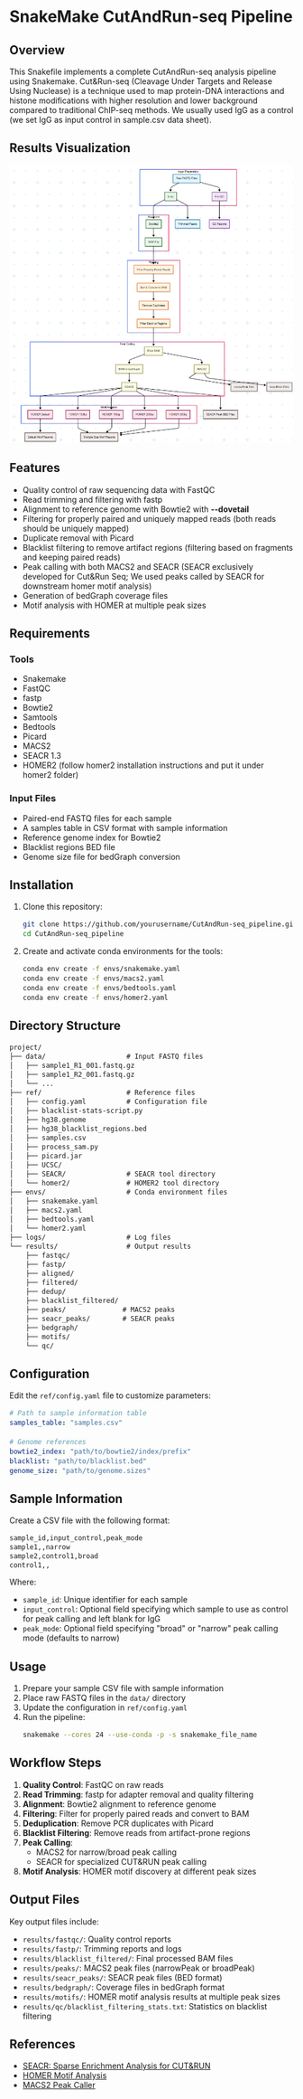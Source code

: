 # SnakeMake CutAndRun-seq Pipeline

## Overview

This Snakefile implements a complete CutAndRun-seq analysis pipeline using Snakemake. Cut&Run-seq (Cleavage Under Targets and Release Using Nuclease) is a technique used to map protein-DNA interactions and histone modifications with higher resolution and lower background compared to traditional ChIP-seq methods. We usually used IgG as a control (we set IgG as input control in sample.csv data sheet).


## Results Visualization

![Workflow Plot](diagram.png)


## Features

- Quality control of raw sequencing data with FastQC
- Read trimming and filtering with fastp
- Alignment to reference genome with Bowtie2 with **--dovetail**
- Filtering for properly paired and uniquely mapped reads (both reads should be uniquely mapped) 
- Duplicate removal with Picard
- Blacklist filtering to remove artifact regions (filtering based on fragments and keeping paired reads)
- Peak calling with both MACS2 and SEACR (SEACR exclusively developed for Cut&Run Seq; We used peaks called by SEACR for downstream homer motif analysis)
- Generation of bedGraph coverage files
- Motif analysis with HOMER at multiple peak sizes

## Requirements

### Tools
- Snakemake
- FastQC
- fastp
- Bowtie2
- Samtools
- Bedtools
- Picard
- MACS2
- SEACR 1.3
- HOMER2 (follow homer2 installation instructions and put it under homer2 folder)

### Input Files
- Paired-end FASTQ files for each sample
- A samples table in CSV format with sample information
- Reference genome index for Bowtie2
- Blacklist regions BED file
- Genome size file for bedGraph conversion

## Installation

1. Clone this repository:
   ```bash
   git clone https://github.com/yourusername/CutAndRun-seq_pipeline.git
   cd CutAndRun-seq_pipeline
   ```

2. Create and activate conda environments for the tools:
   ```bash
   conda env create -f envs/snakemake.yaml
   conda env create -f envs/macs2.yaml
   conda env create -f envs/bedtools.yaml
   conda env create -f envs/homer2.yaml
   ```

## Directory Structure

```
project/
├── data/                    # Input FASTQ files
│   ├── sample1_R1_001.fastq.gz
│   ├── sample1_R2_001.fastq.gz
│   └── ...
├── ref/                     # Reference files
│   ├── config.yaml          # Configuration file
│   ├── blacklist-stats-script.py
│   ├── hg38.genome
│   ├── hg38_blacklist_regions.bed
│   ├── samples.csv
│   ├── process_sam.py
│   ├── picard.jar
│   ├── UCSC/
│   ├── SEACR/               # SEACR tool directory
│   └── homer2/              # HOMER2 tool directory
├── envs/                    # Conda environment files
│   ├── snakemake.yaml                 
│   ├── macs2.yaml
│   ├── bedtools.yaml
│   └── homer2.yaml
├── logs/                    # Log files
└── results/                 # Output results
    ├── fastqc/
    ├── fastp/
    ├── aligned/
    ├── filtered/
    ├── dedup/
    ├── blacklist_filtered/
    ├── peaks/              # MACS2 peaks
    ├── seacr_peaks/        # SEACR peaks
    ├── bedgraph/
    ├── motifs/
    └── qc/
```

## Configuration

Edit the `ref/config.yaml` file to customize parameters:

```yaml
# Path to sample information table
samples_table: "samples.csv"

# Genome references
bowtie2_index: "path/to/bowtie2/index/prefix"
blacklist: "path/to/blacklist.bed"
genome_size: "path/to/genome.sizes"
```

## Sample Information

Create a CSV file with the following format:

```csv
sample_id,input_control,peak_mode
sample1,,narrow
sample2,control1,broad
control1,,
```

Where:
- `sample_id`: Unique identifier for each sample
- `input_control`: Optional field specifying which sample to use as control for peak calling and left blank for IgG
- `peak_mode`: Optional field specifying "broad" or "narrow" peak calling mode (defaults to narrow)

## Usage

1. Prepare your sample CSV file with sample information
2. Place raw FASTQ files in the `data/` directory
3. Update the configuration in `ref/config.yaml`
4. Run the pipeline:
   ```bash
   snakemake --cores 24 --use-conda -p -s snakemake_file_name
   ```

## Workflow Steps

1. **Quality Control**: FastQC on raw reads
2. **Read Trimming**: fastp for adapter removal and quality filtering
3. **Alignment**: Bowtie2 alignment to reference genome
4. **Filtering**: Filter for properly paired reads and convert to BAM
5. **Deduplication**: Remove PCR duplicates with Picard
6. **Blacklist Filtering**: Remove reads from artifact-prone regions
7. **Peak Calling**:
   - MACS2 for narrow/broad peak calling
   - SEACR for specialized CUT&RUN peak calling
8. **Motif Analysis**: HOMER motif discovery at different peak sizes

## Output Files

Key output files include:

- `results/fastqc/`: Quality control reports
- `results/fastp/`: Trimming reports and logs
- `results/blacklist_filtered/`: Final processed BAM files
- `results/peaks/`: MACS2 peak files (narrowPeak or broadPeak)
- `results/seacr_peaks/`: SEACR peak files (BED format)
- `results/bedgraph/`: Coverage files in bedGraph format
- `results/motifs/`: HOMER motif analysis results at multiple peak sizes
- `results/qc/blacklist_filtering_stats.txt`: Statistics on blacklist filtering

## References

- [SEACR: Sparse Enrichment Analysis for CUT&RUN](https://github.com/FredHutch/SEACR)
- [HOMER Motif Analysis](http://homer.ucsd.edu/homer/motif/)
- [MACS2 Peak Caller]([https://github.com/macs3-project/MACS](https://hbctraining.github.io/Intro-to-ChIPseq/lessons/05_peak_calling_macs.html))
